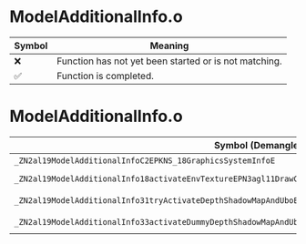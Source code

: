 # ModelAdditionalInfo.o
| Symbol | Meaning 
| ------------- | ------------- 
| :x: | Function has not yet been started or is not matching. 
| :white_check_mark: | Function is completed. 


# ModelAdditionalInfo.o
| Symbol (Demangled) | Symbol (Mangled) | Decompiled? |
| ------------- |  ------------- | ------------- |
| `_ZN2al19ModelAdditionalInfoC2EPKNS_18GraphicsSystemInfoE` | `al::ModelAdditionalInfo::ModelAdditionalInfo(al::GraphicsSystemInfo const*)` | :white_check_mark: |
| `_ZN2al19ModelAdditionalInfo18activateEnvTextureEPN3agl11DrawContextEiPKNS_9ModelCtrlEbb` | `al::ModelAdditionalInfo::activateEnvTexture(agl::DrawContext *,int,al::ModelCtrl const*,bool,bool)` | :white_check_mark: |
| `_ZN2al19ModelAdditionalInfo31tryActivateDepthShadowMapAndUboEPN3agl11DrawContextEPNS_18DepthShadowMapInfoE` | `al::ModelAdditionalInfo::tryActivateDepthShadowMapAndUbo(agl::DrawContext *,al::DepthShadowMapInfo *)` | :white_check_mark: |
| `_ZN2al19ModelAdditionalInfo33activateDummyDepthShadowMapAndUboEPN3agl11DrawContextE` | `al::ModelAdditionalInfo::activateDummyDepthShadowMapAndUbo(agl::DrawContext *)` | :white_check_mark: |

